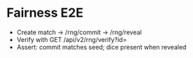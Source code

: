 # Fairness E2E
- Create match → /rng/commit → /rng/reveal
- Verify with GET /api/v2/rng/verify?id=<CID>
- Assert: commit matches seed; dice present when revealed
